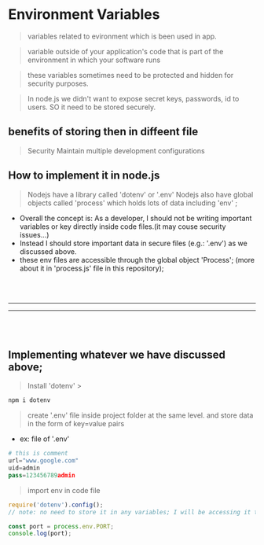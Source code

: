 # Environment Variables
> variables related to evironment which is been used in app. 

> variable outside of your application's code that is part of the environment in which your software runs

> these variables sometimes need to be protected and hidden for security purposes.

> In node.js we didn't want to expose secret keys, passwords, id to users. SO it need to be stored securely.

## benefits of storing then in diffeent file

> Security
> Maintain multiple development configurations

## How to implement it in node.js

> Nodejs have a library called 'dotenv' or '.env'
> Nodejs also have global objects called 'process' which holds lots of data including 'env' ;  

- Overall the concept is: As a developer, I should not be writing important variables or key directly inside code files.(it may couse security issues...)
- Instead I should store important data in secure files (e.g.: '.env') as we discussed above.
- these env files are accessible through the global object 'Process'; (more about it in 'process.js' file in this repository);

<br><br>
<hr><hr>
<br><br>

## Implementing whatever we have discussed above;

> Install 'dotenv' > 
```bash
npm i dotenv
```

> create '.env' file inside project folder at the same level. and store data in the form of key=value pairs

- ex: file of '.env'
```py
# this is comment
url="www.google.com"
uid=admin
pass=123456789admin
```

> import env in code file
```js 
require('dotenv').config();
// note: no need to store it in any variables; I will be accessing it through 'Process object'

const port = process.env.PORT;
console.log(port);
```
